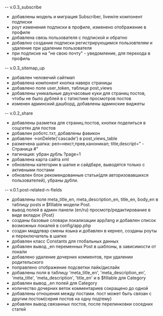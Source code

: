 -- v.0.3_subscribe
- добавлены модель и миграция Subscriber, livewire компонент подписки
- роут изменения подписки в профиле, изменено отображение в профиле
- добавлена связь пользователя с подпиской и обратно
- добавлно создание подписки регистрирующимся пользовтелям и удаление при удалении пользователя
- при подписке на "не свою почту" - уведомление, для перехода в профиль

-- v.0.3_sitemap_up
- добавлен человечий сайтмап
- добавлена компонент кнопка наверх страницы
- добавлено поле user_token, таблице post_views
- добавлены уникальные двухчасовые куки для страниц постов, чтобы не было дублей в с татистике просмотров постов
- изменен админский дашборд, добавлены админские виджеты


-- v.0.2_share
- добавлены разметка для страниц постов, кнопки поделиться в соцсетях для постов
- добавлен роботс.тхт, добавлены фавикон
- добавлен ->onDelete('cascade') в post_views_table
- размечена шапка: рел=некст,прев,каноникал; title,descript=" - Страница #"
- пагинация: убран дубль ?page=1
- добавлена карта сайта xml
- обновлены категории в шапке и сайдбаре, выводятся только с активными постами
- обновлен блок рекомендованные статьи(для авторизовавшихся пользователей), убраны дубли.

-- v.0.1.post-related-n-fields
- добавлены поля meta_title_en, meta_description_en, title_en, body_en в таблицу posts и $fillable модели Post.
- вывод полей в админ панели (en/ru) просмотр/редактирование в виде вкладок {Post}
- созданы базовые словари локализации app/lang и добавлен список возможных локалей в config/app.php
- создан миддлвар смены языка и добавлен в кернел, созданы роуты и переключатель в шапке
- добавлен класс Constants для глобальных данных
- добавлен вывод _en переменных Post в шаблоны, в зависимости от локали
- добавлено удаление дочерних комментов, при удалении родительского
- поправлено отображение подсветки лайк/дислайк
- добавлены поля в таблицу 'meta_title_en', 'meta_description_en', 'meta_title', 'meta_description', 'title_en' и в $fillable для Category
- добавлен вывод _en полей для Category
- количество дочерних веток комментариев сокращено до одной
- добавлены отношения между постами. пост может быть связан с другим постом(серия постов на одну подтему)
- добавлен вывод связанных постов, после перелинковки соседних статей

